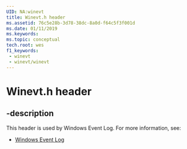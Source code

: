 ```yaml
---
UID: NA:winevt
title: Winevt.h header
ms.assetid: 76c5e28b-3d78-38dc-8a0d-f64c5f3f001d
ms.date: 01/11/2019
ms.keywords: 
ms.topic: conceptual
tech.root: wes
f1_keywords:
 - winevt
 - winevt/winevt
---
```


# Winevt.h header


## -description

This header is used by Windows Event Log. For more information, see:

- [Windows Event Log](../_wes/index.md)

